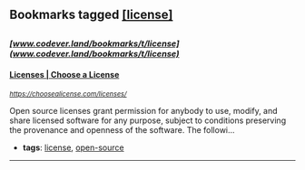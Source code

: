 ## Bookmarks tagged [[license]](https://www.codever.land/search?q=[license])

_<sup><sup>[www.codever.land/bookmarks/t/license](www.codever.land/bookmarks/t/license)</sup></sup>_
---
#### [Licenses | Choose a License](https://choosealicense.com/licenses/)
_<sup>https://choosealicense.com/licenses/</sup>_

Open source licenses grant permission for anybody to use, modify, and share licensed software for any purpose, subject to conditions preserving the provenance and openness of the software. The followi...
* **tags**: [license](../tagged/license.md), [open-source](../tagged/open-source.md)
---
